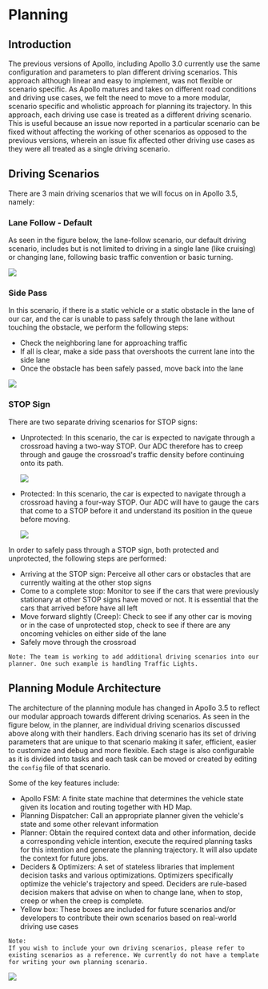 # Planning

## Introduction

The previous versions of Apollo, including Apollo 3.0 currently use the same configuration and parameters to plan different driving scenarios. This approach although linear and easy to implement, was not flexible or scenario specific. As Apollo matures and takes on different road conditions and driving use cases, we felt the need to move to a more modular, scenario specific and wholistic approach for planning its trajectory. In this approach, each driving use case is treated as a different driving scenario. This is useful because an issue now reported in a particular scenario can be fixed without affecting the working of other scenarios as opposed to the previous versions, wherein an issue fix affected other driving use cases as they were all treated as a single driving scenario.

## Driving Scenarios

There are 3 main driving scenarios that we will focus on in Apollo 3.5, namely:

### Lane Follow - Default

As seen in the figure below, the lane-follow scenario, our default driving scenario, includes but is not limited to driving in a single lane (like cruising) or changing lane, following basic traffic convention or basic turning. 

   ![](images/Planning_default.png)


### Side Pass

In this scenario, if there is a static vehicle or a static obstacle in the lane of our car, and the car is unable to pass safely through the lane without touching the obstacle, we perform the following steps:
- Check the neighboring lane for approaching traffic
- If all is clear, make a side pass that overshoots the current lane into the side lane
- Once the obstacle has been safely passed, move back into the lane

![](images/sidepass.png)




### STOP Sign

There are two separate driving scenarios for STOP signs:

- Unprotected: In this scenario, the car is expected to navigate through a crossroad having a two-way STOP. Our ADC therefore has to creep through and gauge the crossroad's traffic density before continuing onto its path. 

     ![](images/unprotected1.png)


- Protected: In this scenario, the car is expected to navigate through a crossroad having a four-way STOP. Our ADC will have to gauge the cars that come to a STOP before it and understand its position in the queue before moving.

    ![](images/protected.png)


In order to safely pass through a STOP sign, both protected and unprotected, the following steps are performed:

- Arriving at the STOP sign: Perceive all other cars or obstacles that are currently waiting at the other stop signs 
- Come to a complete stop: Monitor to see if the cars that were previously stationary at other STOP signs have moved or not. It is essential that the cars that arrived before have all left
- Move forward slightly (Creep): Check to see if any other car is moving or in the case of unprotected stop, check to see if there are any oncoming vehicles on either side of the lane
- Safely move through the crossroad

```
Note: The team is working to add additional driving scenarios into our planner. One such example is handling Traffic Lights. 
```

## Planning Module Architecture

The architecture of the planning module has changed in Apollo 3.5 to reflect our modular approach towards different driving scenarios.
As seen in the figure below, in the planner, are individual driving scenarios discussed above along with their handlers. 
Each driving scenario has its set of driving parameters that are unique to that scenario making it safer, efficient, easier to customize and debug and more flexible. Each stage is also configurable as it is divided into tasks and each task can be moved or created by editing the `config` file of that scenario.

Some of the key features include:

- Apollo FSM: A finite state machine that determines the vehicle state given its location and routing together with HD Map.
- Planning Dispatcher: Call an appropriate planner given the vehicle's state and some other relevant information
- Planner: Obtain the required context data and other information, decide a corresponding vehicle intention, execute the required planning tasks for this intention and generate the planning trajectory. It will also update the context for future jobs.
- Deciders & Optimizers: A set of stateless libraries that implement decision tasks and various optimizations. Optimizers specifically optimize the vehicle's trajectory and speed. Deciders are rule-based decision makers that advise on when to change lane, when to stop, creep or when the creep is complete.
- Yellow box: These boxes are included for future scenarios and/or developers to contribute their own scenarios based on real-world driving use cases

```
Note:
If you wish to include your own driving scenarios, please refer to existing scenarios as a reference. We currently do not have a template for writing your own planning scenario.
```

![](images/planning_architecture.png)
